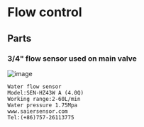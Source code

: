 # Flow control

## Parts

### 3/4" flow sensor used on main valve

![image](https://user-images.githubusercontent.com/495366/188437176-f1ef2d22-af08-4a99-bb23-9e1635c873d0.png)

```
Water flow sensor
Model:SEN-HZ43W A (4.0Q)
Working range:2-60L/min
Water pressure 1.75Mpa
www.saiersensor.com
Tel:(+86)757-26113775
```
